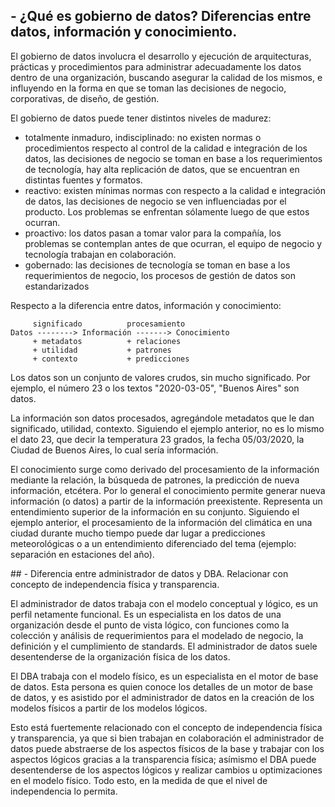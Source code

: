 ## - ¿Qué es gobierno de datos? Diferencias entre datos, información y conocimiento.

El gobierno de datos involucra el desarrollo y ejecución de arquitecturas, prácticas y procedimientos para administrar adecuadamente los datos dentro de una organización, buscando asegurar la calidad de los mismos, e influyendo en la forma en que se toman las decisiones de negocio, corporativas, de diseño, de gestión.

El gobierno de datos puede tener distintos niveles de madurez:
- totalmente inmaduro, indisciplinado: no existen normas o procedimientos respecto al control de la calidad e integración de los datos, las decisiones de negocio se toman en base a los requerimientos de tecnología, hay alta replicación de datos, que se encuentran en distintas fuentes y formatos.
- reactivo: existen mínimas normas con respecto a la calidad e integración de datos, las decisiones de negocio se ven influenciadas por el producto. Los problemas se enfrentan sólamente luego de que estos ocurran.
- proactivo: los datos pasan a tomar valor para la compañía, los problemas se contemplan antes de que ocurran, el equipo de negocio y tecnología trabajan en colaboración.
- gobernado: las decisiones de tecnología se toman en base a los requerimientos de negocio, los procesos de gestión de datos son estandarizados

Respecto a la diferencia entre datos, información y conocimiento:

```
     significado          procesamiento
Datos --------> Información -------> Conocimiento
     + metadatos          + relaciones
     + utilidad           + patrones
     + contexto           + predicciones
```

Los datos son un conjunto de valores crudos, sin mucho significado. Por ejemplo, el número 23 o los textos "2020-03-05", "Buenos Aires" son datos.

La información son datos procesados, agregándole metadatos que le dan significado, utilidad, contexto. Siguiendo el ejemplo anterior, no es lo mismo el dato 23, que decir la temperatura 23 grados, la fecha 05/03/2020, la Ciudad de Buenos Aires, lo cual sería información.

El conocimiento surge como derivado del procesamiento de la información mediante la relación, la búsqueda de patrones, la predicción de nueva información, etcétera. Por lo general el conocimiento permite generar nueva información (o datos) a partir de la información preexistente. Representa un entendimiento superior de la información en su conjunto. Siguiendo el ejemplo anterior, el procesamiento de la información del climática en una ciudad durante mucho tiempo puede dar lugar a predicciones meteorológicas o a un entendimiento diferenciado del tema (ejemplo: separación en estaciones del año).

## - Diferencia entre administrador de datos y DBA. Relacionar con concepto de independencia física y transparencia.

El administrador de datos trabaja con el modelo conceptual y lógico, es un perfil netamente funcional. Es un especialista en los datos de una organización desde el punto de vista lógico, con funciones como la colección y análisis de requerimientos para el modelado de negocio, la definición y el cumplimiento de standards. El administrador de datos suele desentenderse de la organización física de los datos.

El DBA trabaja con el modelo físico, es un especialista en el motor de base de datos. Esta persona es quien conoce los detalles de un motor de base de datos, y es asistido por el administrador de datos en la creación de los modelos físicos a partir de los modelos lógicos.

Esto está fuertemente relacionado con el concepto de independencia física y transparencia, ya que si bien trabajan en colaboración el administrador de datos puede abstraerse de los aspectos físicos de la base y trabajar con los aspectos lógicos gracias a la transparencia física; asímismo el DBA puede desentenderse de los aspectos lógicos y realizar cambios u optimizaciones en el modelo físico. Todo esto, en la medida de que el nivel de independencia lo permita.

